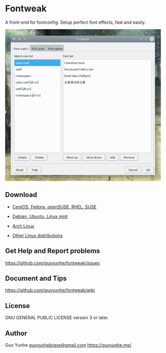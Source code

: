 # Fontweak

A front-end for fontconfig. Setup perfect font effects, fast and easily.

![Screenshot](screenshot.png)

## Download

- [CentOS, Fedora, openSUSE, RHEL, SUSE](https://software.opensuse.org/download.html?project=home%3Aguoyunhebrave&package=fontweak)

- [Debian, Ubuntu, Linux mint](https://software.opensuse.org/download.html?project=home%3Aguoyunhebrave&package=fontweak)

- [Arch Linux](https://software.opensuse.org/download.html?project=home%3Aguoyunhebrave&package=fontweak)

- [Other Linux distributions](https://github.com/guoyunhe/fontweak/releases)

## Get Help and Report problems

<https://github.com/guoyunhe/fontweak/issues>

## Document and Tips

<https://github.com/guoyunhe/fontweak/wiki>

## License

GNU GENERAL PUBLIC LICENSE version 3 or later.

## Author

Guo Yunhe guoyunhebrave@gmail.com https://guoyunhe.me/
